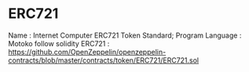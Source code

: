 # ERC721
Name : Internet Computer ERC721 Token Standard;
Program Language : Motoko
follow solidity ERC721 : https://github.com/OpenZeppelin/openzeppelin-contracts/blob/master/contracts/token/ERC721/ERC721.sol
